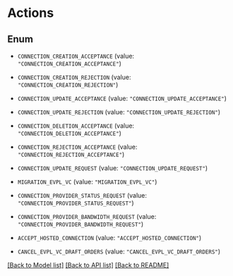 # Actions

## Enum


* `CONNECTION_CREATION_ACCEPTANCE` (value: `"CONNECTION_CREATION_ACCEPTANCE"`)

* `CONNECTION_CREATION_REJECTION` (value: `"CONNECTION_CREATION_REJECTION"`)

* `CONNECTION_UPDATE_ACCEPTANCE` (value: `"CONNECTION_UPDATE_ACCEPTANCE"`)

* `CONNECTION_UPDATE_REJECTION` (value: `"CONNECTION_UPDATE_REJECTION"`)

* `CONNECTION_DELETION_ACCEPTANCE` (value: `"CONNECTION_DELETION_ACCEPTANCE"`)

* `CONNECTION_REJECTION_ACCEPTANCE` (value: `"CONNECTION_REJECTION_ACCEPTANCE"`)

* `CONNECTION_UPDATE_REQUEST` (value: `"CONNECTION_UPDATE_REQUEST"`)

* `MIGRATION_EVPL_VC` (value: `"MIGRATION_EVPL_VC"`)

* `CONNECTION_PROVIDER_STATUS_REQUEST` (value: `"CONNECTION_PROVIDER_STATUS_REQUEST"`)

* `CONNECTION_PROVIDER_BANDWIDTH_REQUEST` (value: `"CONNECTION_PROVIDER_BANDWIDTH_REQUEST"`)

* `ACCEPT_HOSTED_CONNECTION` (value: `"ACCEPT_HOSTED_CONNECTION"`)

* `CANCEL_EVPL_VC_DRAFT_ORDERS` (value: `"CANCEL_EVPL_VC_DRAFT_ORDERS"`)


[[Back to Model list]](../README.md#documentation-for-models) [[Back to API list]](../README.md#documentation-for-api-endpoints) [[Back to README]](../README.md)


